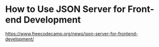 # How to Use JSON Server for Front-end Development

https://www.freecodecamp.org/news/json-server-for-frontend-development/
